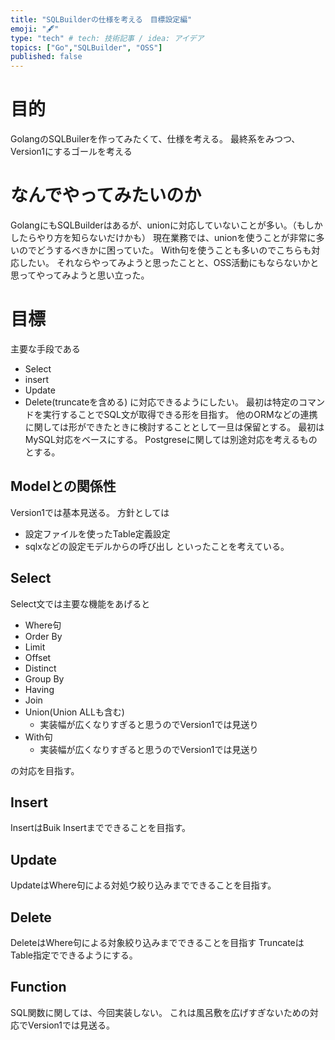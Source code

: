 ```yaml
---
title: "SQLBuilderの仕様を考える　目標設定編"
emoji: "🖋"
type: "tech" # tech: 技術記事 / idea: アイデア
topics: ["Go","SQLBuilder", "OSS"]
published: false
---
```


# 目的
GolangのSQLBuilerを作ってみたくて、仕様を考える。
最終系をみつつ、Version1にするゴールを考える

# なんでやってみたいのか
GolangにもSQLBuilderはあるが、unionに対応していないことが多い。（もしかしたらやり方を知らないだけかも）
現在業務では、unionを使うことが非常に多いのでどうするべきかに困っていた。
With句を使うことも多いのでこちらも対応したい。
それならやってみようと思ったことと、OSS活動にもならないかと思ってやってみようと思い立った。

# 目標
主要な手段である
- Select
- insert
- Update
- Delete(truncateを含める)
に対応できるようにしたい。
最初は特定のコマンドを実行することでSQL文が取得できる形を目指す。
他のORMなどの連携に関しては形ができたときに検討することとして一旦は保留とする。
最初はMySQL対応をベースにする。
Postgreseに関しては別途対応を考えるものとする。

## Modelとの関係性
Version1では基本見送る。
方針としては
- 設定ファイルを使ったTable定義設定
- sqlxなどの設定モデルからの呼び出し
といったことを考えている。

## Select
Select文では主要な機能をあげると
- Where句
- Order By
- Limit
- Offset
- Distinct
- Group By
- Having
- Join
- Union(Union ALLも含む)
  - 実装幅が広くなりすぎると思うのでVersion1では見送り
- With句
  - 実装幅が広くなりすぎると思うのでVersion1では見送り

の対応を目指す。

## Insert
InsertはBuik Insertまでできることを目指す。

## Update
UpdateはWhere句による対処ウ絞り込みまでできることを目指す。

## Delete
DeleteはWhere句による対象絞り込みまでできることを目指す
TruncateはTable指定でできるようにする。

## Function
SQL関数に関しては、今回実装しない。
これは風呂敷を広げすぎないための対応でVersion1では見送る。